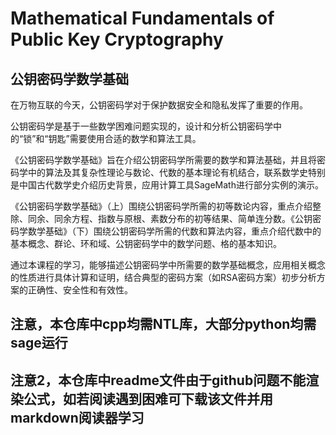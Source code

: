 # Mathematical Fundamentals of Public Key Cryptography
 ##  公钥密码学数学基础



在万物互联的今天，公钥密码学对于保护数据安全和隐私发挥了重要的作用。

公钥密码学是基于一些数学困难问题实现的，设计和分析公钥密码学中的“锁”和“钥匙”需要使用合适的数学和算法工具。

《公钥密码学数学基础》旨在介绍公钥密码学所需要的数学和算法基础，并且将密码学中的算法及其复杂性理论与数论、代数的基本理论有机结合，联系数学史特别是中国古代数学史介绍历史背景，应用计算工具SageMath进行部分实例的演示。

《公钥密码学数学基础》（上）围绕公钥密码学所需的初等数论内容，重点介绍整除、同余、同余方程、指数与原根、素数分布的初等结果、简单连分数。《公钥密码学数学基础》（下）围绕公钥密码学所需的代数和算法内容，重点介绍代数中的基本概念、群论、环和域、公钥密码学中的数学问题、格的基本知识。

通过本课程的学习，能够描述公钥密码学中所需要的数学基础概念，应用相关概念的性质进行具体计算和证明，结合典型的密码方案（如RSA密码方案）初步分析方案的正确性、安全性和有效性。



## 注意，本仓库中cpp均需NTL库，大部分python均需sage运行



## 注意2，本仓库中readme文件由于github问题不能渲染公式，如若阅读遇到困难可下载该文件并用markdown阅读器学习

